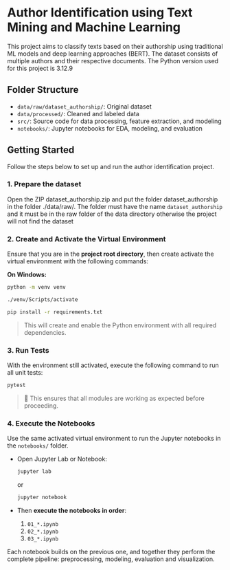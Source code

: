 # Author Identification using Text Mining and Machine Learning

This project aims to classify texts based on their authorship using traditional ML models and deep learning approaches (BERT). The dataset consists of multiple authors and their respective documents. The Python version used for this project is 3.12.9

## Folder Structure

- `data/raw/dataset_authorship/`: Original dataset
- `data/processed/`: Cleaned and labeled data
- `src/`: Source code for data processing, feature extraction, and modeling
- `notebooks/`: Jupyter notebooks for EDA, modeling, and evaluation

## Getting Started

Follow the steps below to set up and run the author identification project.

### 1. Prepare the dataset

Open the ZIP dataset_authorship.zip and put the folder dataset_authorship in the folder ./data/raw/. The folder must have the name `dataset_authorship` and it must be in the raw folder of the data directory otherwise the project will not find the dataset

### 2. Create and Activate the Virtual Environment

Ensure that you are in the **project root directory**, then create activate the virtual environment with the following commands:

**On Windows:**

```bash
python -m venv venv
```

```bash
./venv/Scripts/activate
```

```bash
pip install -r requirements.txt
```

> This will create and enable the Python environment with all required dependencies.

### 3. Run Tests

With the environment still activated, execute the following command to run all unit tests:

```bash
pytest
```

> 🧪 This ensures that all modules are working as expected before proceeding.

### 4. Execute the Notebooks

Use the same activated virtual environment to run the Jupyter notebooks in the `notebooks/` folder.

- Open Jupyter Lab or Notebook:

  ```bash
  jupyter lab
  ```

  or

  ```bash
  jupyter notebook
  ```

- Then **execute the notebooks in order**:
  1. `01_*.ipynb`
  2. `02_*.ipynb`
  3. `03_*.ipynb`

Each notebook builds on the previous one, and together they perform the complete pipeline: preprocessing, modeling, evaluation and visualization.
